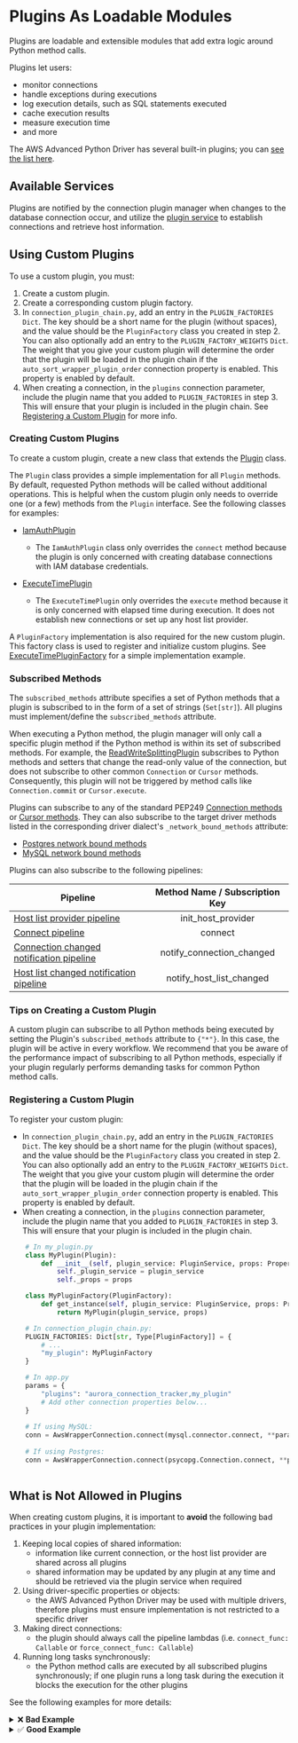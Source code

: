 # Plugins As Loadable Modules
Plugins are loadable and extensible modules that add extra logic around Python method calls.

Plugins let users:
- monitor connections
- handle exceptions during executions
- log execution details, such as SQL statements executed
- cache execution results
- measure execution time
- and more

The AWS Advanced Python Driver has several built-in plugins; you can [see the list here](/docs/using-the-python-driver/UsingThePythonDriver.md#list-of-available-plugins).

## Available Services

Plugins are notified by the connection plugin manager when changes to the database connection occur, and utilize the [plugin service](./PluginService.md) to establish connections and retrieve host information. 

## Using Custom Plugins

To use a custom plugin, you must:
1. Create a custom plugin.
2. Create a corresponding custom plugin factory.
3. In `connection_plugin_chain.py`, add an entry in the `PLUGIN_FACTORIES` `Dict`. The key should be a short name for the plugin (without spaces), and the value should be the `PluginFactory` class you created in step 2. You can also optionally add an entry to the `PLUGIN_FACTORY_WEIGHTS` `Dict`. The weight that you give your custom plugin will determine the order that the plugin will be loaded in the plugin chain if the `auto_sort_wrapper_plugin_order` connection property is enabled. This property is enabled by default.
4. When creating a connection, in the `plugins` connection parameter, include the plugin name that you added to `PLUGIN_FACTORIES` in step 3. This will ensure that your plugin is included in the plugin chain. See [Registering a Custom Plugin](#registering-a-custom-plugin) for more info.

### Creating Custom Plugins

To create a custom plugin, create a new class that extends the [Plugin](/aws_wrapper/plugin.py) class.

The `Plugin` class provides a simple implementation for all `Plugin` methods. By default, requested Python methods will be called without additional operations. This is helpful when the custom plugin only needs to override one (or a few) methods from the `Plugin` interface.
See the following classes for examples:

- [IamAuthPlugin](/aws_wrapper/iam_plugin.py)
    - The `IamAuthPlugin` class only overrides the `connect` method because the plugin is only concerned with creating
      database connections with IAM database credentials.

- [ExecuteTimePlugin](/aws_wrapper/execute_time_plugin.py)
    - The `ExecuteTimePlugin` only overrides the `execute` method because it is only concerned with elapsed time during execution. It does not establish new connections or set up any host list provider.

A `PluginFactory` implementation is also required for the new custom plugin. This factory class is used to register and initialize custom plugins. See [ExecuteTimePluginFactory](/aws_wrapper/execute_time_plugin.py) for a simple implementation example.

### Subscribed Methods

The `subscribed_methods` attribute specifies a set of Python methods that a plugin is subscribed to in the form of a set of strings (`Set[str]`). All plugins must implement/define the `subscribed_methods` attribute.

When executing a Python method, the plugin manager will only call a specific plugin method if the Python method is within its set of subscribed methods. For example, the [ReadWriteSplittingPlugin](/aws_wrapper/read_write_splitting_plugin.py) subscribes to Python methods and setters that change the read-only value of the connection, but does not subscribe to other common `Connection` or `Cursor` methods. Consequently, this plugin will not be triggered by method calls like `Connection.commit` or `Cursor.execute`.

Plugins can subscribe to any of the standard PEP249 [Connection methods](https://peps.python.org/pep-0249/#connection-methods) or [Cursor methods](https://peps.python.org/pep-0249/#cursor-methods). They can also subscribe to the target driver methods listed in the corresponding driver dialect's `_network_bound_methods` attribute:
- [Postgres network bound methods](/aws_wrapper/pg_driver_dialect.py)
- [MySQL network bound methods](/aws_wrapper/mysql_driver_dialect.py)

Plugins can also subscribe to the following pipelines:

| Pipeline                                                                                            | Method Name / Subscription Key |
|-----------------------------------------------------------------------------------------------------|:------------------------------:|
| [Host list provider pipeline](./Pipelines.md#host-list-provider-pipeline)                           |       init_host_provider       |
| [Connect pipeline](./Pipelines.md#connect-pipeline)                                                 |            connect             |
| [Connection changed notification pipeline](./Pipelines.md#connection-changed-notification-pipeline) |   notify_connection_changed    |
| [Host list changed notification pipeline](./Pipelines.md#host-list-changed-notification-pipeline)   |    notify_host_list_changed    |                                                                      

### Tips on Creating a Custom Plugin

A custom plugin can subscribe to all Python methods being executed by setting the Plugin's `subscribed_methods` attribute to `{"*"}`. In this case, the plugin will be active in every workflow. We recommend that you be aware of the performance impact of subscribing to all Python methods, especially if your plugin regularly performs demanding tasks for common Python method calls.

### Registering a Custom Plugin
To register your custom plugin:
- In `connection_plugin_chain.py`, add an entry in the `PLUGIN_FACTORIES` `Dict`. The key should be a short name for the plugin (without spaces), and the value should be the `PluginFactory` class you created in step 2. You can also optionally add an entry to the `PLUGIN_FACTORY_WEIGHTS` `Dict`. The weight that you give your custom plugin will determine the order that the plugin will be loaded in the plugin chain if the `auto_sort_wrapper_plugin_order` connection property is enabled. This property is enabled by default.
- When creating a connection, in the `plugins` connection parameter, include the plugin name that you added to `PLUGIN_FACTORIES` in step 3. This will ensure that your plugin is included in the plugin chain.

```python
    # In my_plugin.py
    class MyPlugin(Plugin):
        def __init__(self, plugin_service: PluginService, props: Properties):
            self._plugin_service = plugin_service
            self._props = props

    class MyPluginFactory(PluginFactory):
        def get_instance(self, plugin_service: PluginService, props: Properties) -> Plugin:
            return MyPlugin(plugin_service, props)

    # In connection_plugin_chain.py:
    PLUGIN_FACTORIES: Dict[str, Type[PluginFactory]] = {
        # ...
        "my_plugin": MyPluginFactory
    }

    # In app.py
    params = {
        "plugins": "aurora_connection_tracker,my_plugin"
        # Add other connection properties below...
    }
    
    # If using MySQL:
    conn = AwsWrapperConnection.connect(mysql.connector.connect, **params)
    
    # If using Postgres:
    conn = AwsWrapperConnection.connect(psycopg.Connection.connect, **params)
    
```

## What is Not Allowed in Plugins

When creating custom plugins, it is important to **avoid** the following bad practices in your plugin implementation:

1. Keeping local copies of shared information:
   - information like current connection, or the host list provider are shared across all plugins
   - shared information may be updated by any plugin at any time and should be retrieved via the plugin service when required
2. Using driver-specific properties or objects:
   - the AWS Advanced Python Driver may be used with multiple drivers, therefore plugins must ensure implementation is not restricted to a specific driver
3. Making direct connections:
   - the plugin should always call the pipeline lambdas (i.e. `connect_func: Callable` or `force_connect_func: Callable`)
4. Running long tasks synchronously:
   - the Python method calls are executed by all subscribed plugins synchronously; if one plugin runs a long task during the execution it blocks the execution for the other plugins

See the following examples for more details:

<details><summary>❌ <strong>Bad Example</strong></summary>

```python
class BadPlugin(Plugin):
    def __init__(self, plugin_service: PluginService, props: Properties):
        self._plugin_service = plugin_service
        self._props = props

        # Bad Practice #1: keeping local copies of items
        # Plugins should not keep local copies of the host list provider, the topology or the connection.
        # The host list provider is stored in the Plugin Service and can be modified by other plugins,
        # therefore it should be retrieved by accessing plugin_service.host_list_provider when it is needed.
        self._host_list_provider = self._plugin_service.host_list_provider

    def subscribed_methods(self) -> Set[str]:
        return {"*"}

    def connect(
            self,
            target_driver_func: Callable,
            driver_dialect: DriverDialect,
            host_info: HostInfo,
            props: Properties,
            is_initial_connection: bool,
            connect_func: Callable) -> Connection:
        # Bad Practice #2: using driver-specific parameters.
        # Not all drivers support the same configuration parameters. For instance, MySQL Connector/Python uses the
        # "database" parameter to specify which database to connect to, but psycopg uses "dbname".
        if props.get("dbname") is None:
            props["dbname"] = "default_database"

        # Bad Practice #3: Making direct connections
        return psycopg.Connection.connect(**props)
```
</details>

<details><summary>✅ <strong>Good Example</strong></summary>

```python
class GoodPlugin(Plugin):
    def __init__(self, plugin_service: PluginService, props: Properties):
        self._plugin_service = plugin_service
        self._props = props

    def subscribed_methods(self) -> Set[str]:
        return {"*"}
    
    def execute(self, target: type, method_name: str, execute_func: Callable, *args: Any, **kwargs: Any) -> Any:
        if len(self._plugin_service.hosts) == 0:
            # Re-fetch host info if it is empty.
            self._plugin_service.force_refresh_host_list()
            
        return execute_func()

    def connect(
            self,
            target_driver_func: Callable,
            driver_dialect: DriverDialect,
            host_info: HostInfo,
            props: Properties,
            is_initial_connection: bool,
            connect_func: Callable) -> Connection:
        # Use the DATABASE wrapper property. This property will be converted to the correct target driver property by
        # the current DriverDialect.
        if props.get(WrapperProperties.DATABASE.name) is None:
            props[WrapperProperties.DATABASE.name] = "default_database"

        # Call the pipeline lambda to connect.
        return connect_func()
```
</details>
